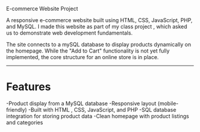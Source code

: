 E-commerce Website Project

A responsive e-commerce website built using HTML, CSS, JavaScript, PHP, and MySQL. I made this website as part of my class project , which asked us to demonstrate web development fundamentals.

The site connects to a mySQL database  to display products dynamically on the homepage. While the "Add to Cart" functionality is not yet fully implemented, the core structure for an online store is in place.

---

# Features

-Product display  from a MySQL database
-Responsive layout (mobile-friendly)
-Built with  HTML , CSS, JavaScript, and PHP
-SQL database integration for storing product data
-Clean homepage with product listings and categories

